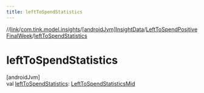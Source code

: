 ```yaml
---
title: leftToSpendStatistics
---
```

//[link](../../../../index.html)/[com.tink.model.insights](../../index.html)/[[androidJvm]InsightData](../index.html)/[LeftToSpendPositiveFinalWeek](index.html)/[leftToSpendStatistics](left-to-spend-statistics.html)



# leftToSpendStatistics



[androidJvm]\
val [leftToSpendStatistics](left-to-spend-statistics.html): [LeftToSpendStatisticsMid](../../../com.tink.model.leftToSpend/[android-jvm]-left-to-spend-statistics-mid/index.html)





